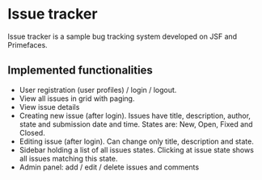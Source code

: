 # Issue tracker

 Issue tracker is a sample bug tracking system developed on JSF and Primefaces.
 
 ## Implemented functionalities
 
 * User registration (user profiles) / login / logout.
 * View all issues in grid with paging.
 * View issue details
 * Creating new issue (after login). Issues have title, description, author, state and submission date and time. States are: New, Open, Fixed and Closed.
 * Editing issue (after login). Can change only title, description and state.
 * Sidebar holding a list of all issues states. Clicking at issue state shows all issues matching this state.
 * Admin panel: add / edit / delete issues and comments

